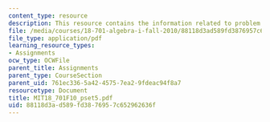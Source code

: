 ```yaml
---
content_type: resource
description: This resource contains the information related to problem set 5.
file: /media/courses/18-701-algebra-i-fall-2010/88118d3ad589fd3876957c652962636f_MIT18_701F10_pset5.pdf
file_type: application/pdf
learning_resource_types:
- Assignments
ocw_type: OCWFile
parent_title: Assignments
parent_type: CourseSection
parent_uid: 761ec336-5a42-4575-7ea2-9fdeac94f8a7
resourcetype: Document
title: MIT18_701F10_pset5.pdf
uid: 88118d3a-d589-fd38-7695-7c652962636f
---
```

